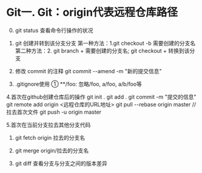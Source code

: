 # Git一. Git：origin代表远程仓库路径
0. git status 查看命令行操作的状况

1. git 创建并转到该分支分支
第一种方法：1.git checkout -b  需要创建的分支名
第二种方法：2. git branch + 需要创建的分支名; git checkout + 转换到该分支

2. 修改 commit 的注释
git commit --amend -m "新的提交信息"

3. .gitignore使用
① **/foo: 忽略/foo, a/foo, a/b/foo等

4.首次在github创建仓库后的操作
git init .
git add .
git commit -m "提交的信息"
git remote add origin  <远程仓库的URL地址>
git pull --rebase origin master // 拉去首次文件
git push -u origin master

5.首次在当前分支拉去其他分支代码
1.  git fetch origin 拉去的分支名
2.  git merge origin/拉去的分支名

6. git diff 查看分支与分支之间的版本差异
